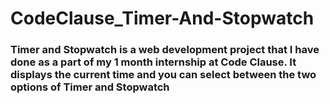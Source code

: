 # CodeClause_Timer-And-Stopwatch <h3>Timer and Stopwatch is a web development project that I have done as a part of my 1 month internship at Code Clause. It displays the current time and you can select between the two options of Timer and Stopwatch</h3> 
